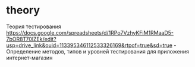 # theory
Теория тестирования
https://docs.google.com/spreadsheets/d/1RPo7VzhyKFiM1RMaaD5-7bOR8T70lZEk/edit?usp=drive_link&ouid=113395346112533326169&rtpof=true&sd=true - Определение методов, типов и уровней тестирования для приложения интернет-магазин

